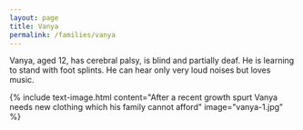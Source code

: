 ```yaml
---
layout: page
title: Vanya
permalink: /families/vanya
---
```

Vanya, aged 12, has cerebral palsy, is blind and partially deaf. He is learning to stand with foot splints. He can hear only very loud noises but loves music.

{% include text-image.html content="After a recent growth spurt Vanya needs new clothing which his family cannot afford" image="vanya-1.jpg" %}